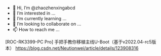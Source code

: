 - 👋 Hi, I’m @zhaozhenxingabcd
- 👀 I’m interested in ...
- 🌱 I’m currently learning ...
- 💞️ I’m looking to collaborate on ...
- 📫 How to reach me ...

<!---
zhaozhenxingabcd/zhaozhenxingabcd is a ✨ special ✨ repository because its `README.md` (this file) appears on your GitHub profile.
You can click the Preview link to take a look at your changes.
--->
[ROC-RK3399-PC Pro] 手把手教你移植主线U-Boot（基于v2022.04-rc5版本）
https://blog.csdn.net/Neutionwei/article/details/123908316
